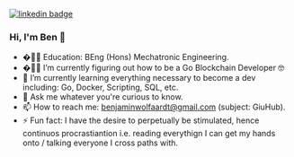 [![linkedin badge](https://img.shields.io/badge/@BenWolfaardt-gray?style=flat&logo=linkedin)](https://www.linkedin.com/in/benwolfaardt/)

### Hi, I'm Ben 👋

- �🧑‍🔧 Education: BEng (Hons) Mechatronic Engineering.
- �👩‍💻 I’m currently figuring out how to be a Go Blockchain Developer 🤓
- 🌱 I’m currently learning everything necessary to become a dev including: Go, Docker, Scripting, SQL, etc.
- 💬 Ask me whatever you're curious to know.
- 📫 How to reach me: benjaminwolfaardt@gmail.com (subject: GiuHub).
- ⚡ Fun fact: I have the desire to perpetually be stimulated, hence continuos procrastiantion i.e. reading everythign I can get my hands onto / talking everyone I cross paths with.

<!--
**BenWolfaardt/BenWolfaardt** is a ✨ _special_ ✨ repository because its `README.md` (this file) appears on your GitHub profile.

Here are some ideas to get you started:

- 🔭 I’m currently working on ...
- 🌱 I’m currently learning ...
- 👯 I’m looking to collaborate on ...
- 🤔 I’m looking for help with ...
- 💬 Ask me about ...
- 📫 How to reach me: ...
- 😄 Pronouns: ...
- ⚡ Fun fact: ...
-->
